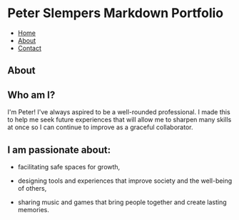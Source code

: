 # Peter Slempers Markdown Portfolio

- [Home](index.markdown)
- [About](about.markdown)
- [Contact](contact.markdown)

## About

## Who am I?

<p>I'm Peter! I've always aspired to be a well-rounded professional. I made this to help me seek future experiences that will allow me to sharpen many skills at once so I can continue to improve as a graceful collaborator.</p>

## I am passionate about:

<ul>
<li><p>facilitating safe spaces for growth,</p></li>
<li><p>designing tools and experiences that improve society and the well-being of others,</p></li>
<li><p>sharing music and games that bring people together and create lasting memories.</p></li>
</ul>